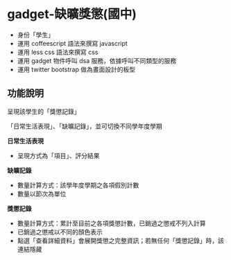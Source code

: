 gadget-缺曠獎懲(國中)
==========================

* 身份「學生」
* 運用 coffeescript 語法來撰寫 javascript
* 運用 less css 語法來撰寫 css
* 運用 gadget 物件呼叫 dsa 服務，依據呼叫不同類型的服務
* 運用 twitter bootstrap 做為畫面設計的板型


功能說明
-------

呈現該學生的「獎懲記錄」

「日常生活表現」、「缺曠記錄」，並可切換不同學年度學期

**日常生活表現**

* 呈現方式為「項目」、評分結果

**缺曠記錄**

* 數量計算方式：該學年度學期之各項假別計數
* 數量以節次為單位

**獎懲記錄**

* 數量計算方式：累計至目前之各項獎懲計數，已銷過之懲戒不列入計算
* 已銷過之懲戒以不同的顏色表示
* 點選「查看詳細資料」會展開獎懲之完整資訊；若無任何「獎懲記錄」時，該連結隱藏